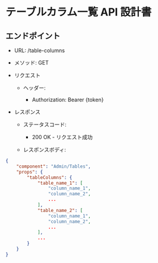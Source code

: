 # テーブルカラム一覧 API 設計書

## エンドポイント

-   URL: /table-columns
-   メソッド: GET

-   リクエスト

    -   ヘッダー:

        -   Authorization: Bearer {token}

-   レスポンス

    -   ステータスコード:

        -   200 OK - リクエスト成功

    -   レスポンスボディ:

```json
{
    "component": "Admin/Tables",
    "props": {
        "tableColumns": {
            "table_name_1": [
                "column_name_1",
                "column_name_2",
                ...
            ],
            "table_name_2": [
                "column_name_1",
                "column_name_2",
                ...
            ],
            ...
        }
    }
}
```
